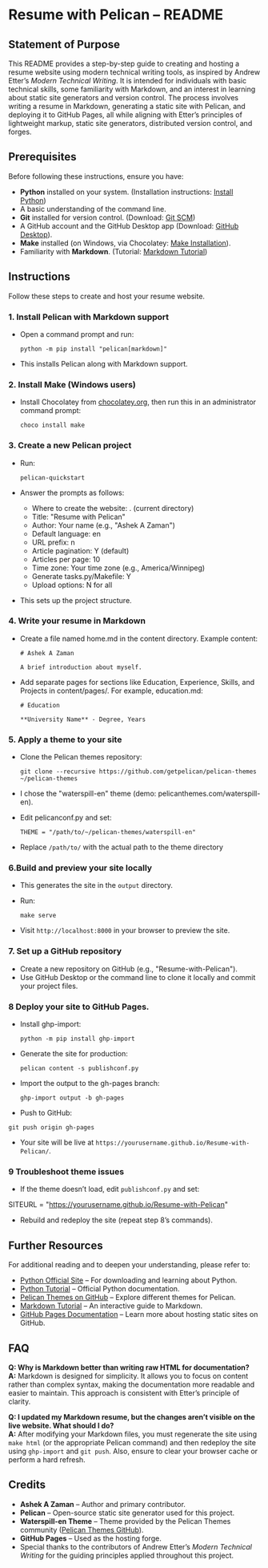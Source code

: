 # Resume with Pelican – README

## Statement of Purpose

This README provides a step-by-step guide to creating and hosting a resume website using modern technical writing tools, as inspired by Andrew Etter’s *Modern Technical Writing*. It is intended for individuals with basic technical skills, some familiarity with Markdown, and an interest in learning about static site generators and version control. The process involves writing a resume in Markdown, generating a static site with Pelican, and deploying it to GitHub Pages, all while aligning with Etter’s principles of lightweight markup, static site generators, distributed version control, and forges.


## Prerequisites

Before following these instructions, ensure you have:

- **Python** installed on your system. (Installation instructions: [Install Python](https://www.python.org/))
- A basic understanding of the command line.
- **Git** installed for version control. (Download: [Git SCM](https://git-scm.com/))
- A GitHub account and the GitHub Desktop app (Download: [GitHub Desktop](https://desktop.github.com/download/)).
- **Make** installed (on Windows, via Chocolatey: [Make Installation](https://stackoverflow.com/q/32127524)).
- Familiarity with **Markdown**. (Tutorial: [Markdown Tutorial](https://www.markdowntutorial.com/))

## Instructions

Follow these steps to create and host your resume website.

### 1. Install Pelican with Markdown support

- Open a command prompt and run:

    `python -m pip install "pelican[markdown]"`

- This installs Pelican along with Markdown support.

### 2. Install Make (Windows users)

- Install Chocolatey from [chocolatey.org](chocolatey.org), then run this in an administrator command prompt:

  `choco install make`

### 3. Create a new Pelican project

- Run:

    `pelican-quickstart`

- Answer the prompts as follows:
  - Where to create the website: . (current directory)
  - Title: "Resume with Pelican"
  - Author: Your name (e.g., "Ashek A Zaman")
  - Default language: en
  - URL prefix: n
  - Article pagination: Y (default)
  - Articles per page: 10
  - Time zone: Your time zone (e.g., America/Winnipeg)
  - Generate tasks.py/Makefile: Y
  - Upload options: N for all

- This sets up the project structure.

### 4. Write your resume in Markdown

- Create a file named home.md in the content directory. Example content:

  `# Ashek A Zaman`

  `A brief introduction about myself.`

- Add separate pages for sections like Education, Experience, Skills, and Projects in content/pages/. For example, education.md:

  `# Education`
  
  `**University Name** - Degree, Years`

### 5. Apply a theme to your site

- Clone the Pelican themes repository:  
  
  `git clone --recursive https://github.com/getpelican/pelican-themes ~/pelican-themes`

- I chose the "waterspill-en" theme (demo: pelicanthemes.com/waterspill-en).

- Edit pelicanconf.py and set:

    `THEME = "/path/to/~/pelican-themes/waterspill-en"`

- Replace `/path/to/` with the actual path to the theme directory

### 6.Build and preview your site locally

- This generates the site in the `output` directory.
- Run:

    `make serve`

- Visit `http://localhost:8000` in your browser to preview the site.

### 7. Set up a GitHub repository
- Create a new repository on GitHub (e.g., "Resume-with-Pelican").
- Use GitHub Desktop or the command line to clone it locally and commit your project files.

### 8 Deploy your site to GitHub Pages.

- Install ghp-import:

    `python -m pip install ghp-import`

- Generate the site for production:

    `pelican content -s publishconf.py`

- Import the output to the gh-pages branch:

    `ghp-import output -b gh-pages`

- Push to GitHub:

`git push origin gh-pages`

- Your site will be live at `https://yourusername.github.io/Resume-with-Pelican/`.

### 9 Troubleshoot theme issues

- If the theme doesn’t load, edit `publishconf.py` and set:

SITEURL = "https://yourusername.github.io/Resume-with-Pelican"

- Rebuild and redeploy the site (repeat step 8’s commands).

## Further Resources

For additional reading and to deepen your understanding, please refer to:

- [Python Official Site](https://www.python.org/) – For downloading and learning about Python.
- [Python Tutorial](https://docs.python.org/3/tutorial/index.html) – Official Python documentation.
- [Pelican Themes on GitHub](https://github.com/getpelican/pelican-themes) – Explore different themes for Pelican.
- [Markdown Tutorial](https://www.markdowntutorial.com/) – An interactive guide to Markdown.
- [GitHub Pages Documentation](https://pages.github.com/) – Learn more about hosting static sites on GitHub.

## FAQ

**Q: Why is Markdown better than writing raw HTML for documentation?**  
**A:** Markdown is designed for simplicity. It allows you to focus on content rather than complex syntax, making the documentation more readable and easier to maintain. This approach is consistent with Etter’s principle of clarity.

**Q: I updated my Markdown resume, but the changes aren’t visible on the live website. What should I do?**  
**A:** After modifying your Markdown files, you must regenerate the site using `make html` (or the appropriate Pelican command) and then redeploy the site using `ghp-import` and `git push`. Also, ensure to clear your browser cache or perform a hard refresh.

## Credits

- **Ashek A Zaman** – Author and primary contributor.
- **Pelican** – Open-source static site generator used for this project.
- **Waterspill-en Theme** – Theme provided by the Pelican Themes community ([Pelican Themes GitHub](https://github.com/getpelican/pelican-themes)).
- **GitHub Pages** – Used as the hosting forge.
- Special thanks to the contributors of Andrew Etter’s *Modern Technical Writing* for the guiding principles applied throughout this project.

